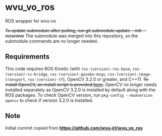 # wvu_vo_ros
ROS wrapper for wvu-vo

~~To update submodule after pulling, run git submodule update --init --recursive~~ The submodule was merged into this repository, so the submodule commands are no longer needed.

## Requirements
This code requires ROS Kinetic (with `ros-(version)-ros-base`, `ros-(version)-cv-bridge`, `ros-(version)-gazebo-msgs`, `ros-(version)-image-transport`, `ros-(version)-tf`), OpenCV 3.2.0 or greater, and C++11. ~~To install OpenCV, an install script is provided [here](https://github.com/wvu-irl/wvu_vo/blob/master/scripts/install_opencv.sh).~~ OpenCV no longer needs installed separately as OpenCV 3.2.0 is installed by default along with the ROS packages. To check OpenCV version, run `pkg-config --modversion opencv` to check if version 3.2.0 is installed. 

## Note
Initial commit copied from **https://github.com/wvu-irl/wvu_vo_ros**
